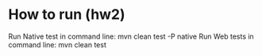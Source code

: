 # How to run (hw2)
Run Native test in command line: mvn clean test -P native
Run Web tests in command line: mvn clean test
